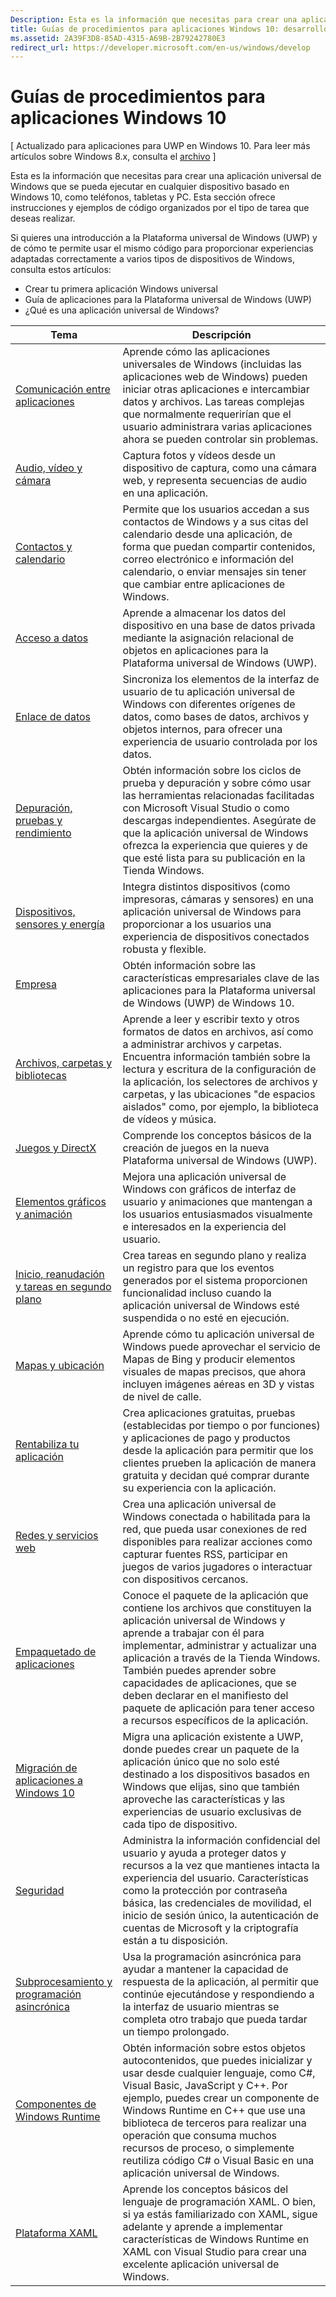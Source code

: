 ```yaml
---
Description: Esta es la información que necesitas para crear una aplicación universal de Windows que se pueda ejecutar en cualquier dispositivo basado en Windows 10, como teléfonos, tabletas y PC.
title: Guías de procedimientos para aplicaciones Windows 10: desarrollo de aplicaciones Windows
ms.assetid: 2A39F3D8-85AD-4315-A69B-2B79242780E3
redirect_url: https://developer.microsoft.com/en-us/windows/develop
---
```



# Guías de procedimientos para aplicaciones Windows 10

\[ Actualizado para aplicaciones para UWP en Windows 10. Para leer más artículos sobre Windows 8.x, consulta el [archivo](http://go.microsoft.com/fwlink/p/?linkid=619132) \]

Esta es la información que necesitas para crear una aplicación universal de Windows que se pueda ejecutar en cualquier dispositivo basado en Windows 10, como teléfonos, tabletas y PC. Esta sección ofrece instrucciones y ejemplos de código organizados por el tipo de tarea que deseas realizar.

Si quieres una introducción a la Plataforma universal de Windows (UWP) y de cómo te permite usar el mismo código para proporcionar experiencias adaptadas correctamente a varios tipos de dispositivos de Windows, consulta estos artículos:

-   Crear tu primera aplicación Windows universal
-   Guía de aplicaciones para la Plataforma universal de Windows (UWP)
-   ¿Qué es una aplicación universal de Windows?

| Tema | Descripción |
|-------|-------------|
| [Comunicación entre aplicaciones](app-to-app/index.md) | Aprende cómo las aplicaciones universales de Windows (incluidas las aplicaciones web de Windows) pueden iniciar otras aplicaciones e intercambiar datos y archivos. Las tareas complejas que normalmente requerirían que el usuario administrara varias aplicaciones ahora se pueden controlar sin problemas. |
| [Audio, vídeo y cámara](audio-video-camera/index.md) | Captura fotos y vídeos desde un dispositivo de captura, como una cámara web, y representa secuencias de audio en una aplicación. |
| [Contactos y calendario](contacts-and-calendar/index.md) | Permite que los usuarios accedan a sus contactos de Windows y a sus citas del calendario desde una aplicación, de forma que puedan compartir contenidos, correo electrónico e información del calendario, o enviar mensajes sin tener que cambiar entre aplicaciones de Windows.|
| [Acceso a datos](data-access/index.md) | Aprende a almacenar los datos del dispositivo en una base de datos privada mediante la asignación relacional de objetos en aplicaciones para la Plataforma universal de Windows (UWP). |
| [Enlace de datos](data-binding/index.md) | Sincroniza los elementos de la interfaz de usuario de tu aplicación universal de Windows con diferentes orígenes de datos, como bases de datos, archivos y objetos internos, para ofrecer una experiencia de usuario controlada por los datos. |
| [Depuración, pruebas y rendimiento](debug-test-perf/index.md) | Obtén información sobre los ciclos de prueba y depuración y sobre cómo usar las herramientas relacionadas facilitadas con Microsoft Visual Studio o como descargas independientes. Asegúrate de que la aplicación universal de Windows ofrezca la experiencia que quieres y de que esté lista para su publicación en la Tienda Windows. |
| [Dispositivos, sensores y energía](devices-sensors\index.md) | Integra distintos dispositivos (como impresoras, cámaras y sensores) en una aplicación universal de Windows para proporcionar a los usuarios una experiencia de dispositivos conectados robusta y flexible. | 
| [Empresa](enterprise/index.md) | Obtén información sobre las características empresariales clave de las aplicaciones para la Plataforma universal de Windows (UWP) de Windows 10. |
| [Archivos, carpetas y bibliotecas](files/index.md) | Aprende a leer y escribir texto y otros formatos de datos en archivos, así como a administrar archivos y carpetas. Encuentra información también sobre la lectura y escritura de la configuración de la aplicación, los selectores de archivos y carpetas, y las ubicaciones "de espacios aislados" como, por ejemplo, la biblioteca de vídeos y música. |
| [Juegos y DirectX](https://msdn.microsoft.com/en-us/library/windows/apps/mt228375.aspx) | Comprende los conceptos básicos de la creación de juegos en la nueva Plataforma universal de Windows (UWP). |
| [Elementos gráficos y animación](graphics/index.md) | Mejora una aplicación universal de Windows con gráficos de interfaz de usuario y animaciones que mantengan a los usuarios entusiasmados visualmente e interesados en la experiencia del usuario. |
| [Inicio, reanudación y tareas en segundo plano](launch-resume/index.md) | Crea tareas en segundo plano y realiza un registro para que los eventos generados por el sistema proporcionen funcionalidad incluso cuando la aplicación universal de Windows esté suspendida o no esté en ejecución. |
| [Mapas y ubicación](maps-and-location/index.md) | Aprende cómo tu aplicación universal de Windows puede aprovechar el servicio de Mapas de Bing y producir elementos visuales de mapas precisos, que ahora incluyen imágenes aéreas en 3D y vistas de nivel de calle. |
| [Rentabiliza tu aplicación](monetize\index.md) | Crea aplicaciones gratuitas, pruebas (establecidas por tiempo o por funciones) y aplicaciones de pago y productos desde la aplicación para permitir que los clientes prueben la aplicación de manera gratuita y decidan qué comprar durante su experiencia con la aplicación. |
| [Redes y servicios web](networking\index.md) | Crea una aplicación universal de Windows conectada o habilitada para la red, que pueda usar conexiones de red disponibles para realizar acciones como capturar fuentes RSS, participar en juegos de varios jugadores o interactuar con dispositivos cercanos. |
| [Empaquetado de aplicaciones](packaging\index.md) | Conoce el paquete de la aplicación que contiene los archivos que constituyen la aplicación universal de Windows y aprende a trabajar con él para implementar, administrar y actualizar una aplicación a través de la Tienda Windows. También puedes aprender sobre capacidades de aplicaciones, que se deben declarar en el manifiesto del paquete de aplicación para tener acceso a recursos específicos de la aplicación. |
| [Migración de aplicaciones a Windows 10](porting\index.md) | Migra una aplicación existente a UWP, donde puedes crear un paquete de la aplicación único que no solo esté destinado a los dispositivos basados en Windows que elijas, sino que también aproveche las características y las experiencias de usuario exclusivas de cada tipo de dispositivo. |
| [Seguridad](security/index.md) | Administra la información confidencial del usuario y ayuda a proteger datos y recursos a la vez que mantienes intacta la experiencia del usuario. Características como la protección por contraseña básica, las credenciales de movilidad, el inicio de sesión único, la autenticación de cuentas de Microsoft y la criptografía están a tu disposición. |
| [Subprocesamiento y programación asincrónica](threading-async/index.md) | Usa la programación asincrónica para ayudar a mantener la capacidad de respuesta de la aplicación, al permitir que continúe ejecutándose y respondiendo a la interfaz de usuario mientras se completa otro trabajo que pueda tardar un tiempo prolongado. |
| [Componentes de Windows Runtime](winrt-components/index.md) | Obtén información sobre estos objetos autocontenidos, que puedes inicializar y usar desde cualquier lenguaje, como C#, Visual Basic, JavaScript y C++. Por ejemplo, puedes crear un componente de Windows Runtime en C++ que use una biblioteca de terceros para realizar una operación que consuma muchos recursos de proceso, o simplemente reutiliza código C# o Visual Basic en una aplicación universal de Windows. 
| [Plataforma XAML](xaml-platform/index.md) | Aprende los conceptos básicos del lenguaje de programación XAML. O bien, si ya estás familiarizado con XAML, sigue adelante y aprende a implementar características de Windows Runtime en XAML con Visual Studio para crear una excelente aplicación universal de Windows. |


<!--HONumber=May16_HO2-->


